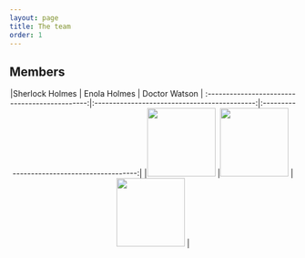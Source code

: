 ```yaml
---
layout: page
title: The team
order: 1
---
```


## Members

<center>
|Sherlock Holmes                               |  Enola Holmes                                | Doctor Watson                               |
:---------------------------------------------:|:--------------------------------------------:|:-------------------------------------------:|
|<img src="/assets/img/apo.png" width="120">   |<img src="/assets/img/maina.png" width="120"> |<img src="/assets/img/val.png" width="120">  |
</center>


